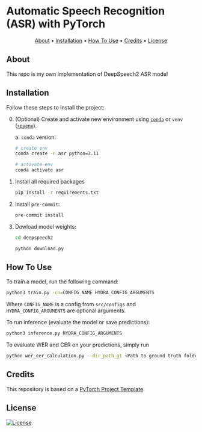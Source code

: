 # Automatic Speech Recognition (ASR) with PyTorch

<p align="center">
  <a href="#about">About</a> •
  <a href="#installation">Installation</a> •
  <a href="#how-to-use">How To Use</a> •
  <a href="#credits">Credits</a> •
  <a href="#license">License</a>
</p>

## About

This repo is my own implementation of DeepSpeech2 ASR model

## Installation

Follow these steps to install the project:

0. (Optional) Create and activate new environment using [`conda`](https://conda.io/projects/conda/en/latest/user-guide/getting-started.html) or `venv` ([`+pyenv`](https://github.com/pyenv/pyenv)).

   a. `conda` version:

   ```bash
   # create env
   conda create -n asr python=3.11

   # activate env
   conda activate asr
   ```

1. Install all required packages

   ```bash
   pip install -r requirements.txt
   ```

2. Install `pre-commit`:
   ```bash
   pre-commit install
   ```

2. Dowload model weights:
   ```bash
   cd deepspeech2
   
   python download.py
   ```

## How To Use

To train a model, run the following command:

```bash
python3 train.py -cn=CONFIG_NAME HYDRA_CONFIG_ARGUMENTS
```

Where `CONFIG_NAME` is a config from `src/configs` and `HYDRA_CONFIG_ARGUMENTS` are optional arguments.

To run inference (evaluate the model or save predictions):

```bash
python3 inference.py HYDRA_CONFIG_ARGUMENTS
```

To evaluate WER and CER on your predictions, simply run
```bash
python wer_cer_calculation.py --dir_path_gt <Path to ground truth folder with .txt> --dir_path_pred <Path to dir with predicions>
```

## Credits

This repository is based on a [PyTorch Project Template](https://github.com/Blinorot/pytorch_project_template).

## License

[![License](https://img.shields.io/badge/license-MIT-blue.svg)](/LICENSE)
